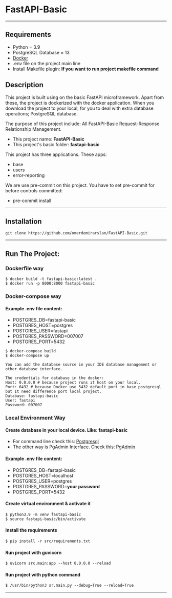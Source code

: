 # FastAPI-Basic

---

## Requirements
* Python = 3.9
* PostgreSQL Database = 13
* [Docker](https://www.docker.com/)
* .env file on the project main line
* Install Makefile plugin: **If you want to run project makefile command**


## Description

This project is built using on the basic FastAPI microframework. Apart from these, the project is dockerized with the 
docker application. When you download the project to your local, for you to deal with extra database 
operations; PostgreSQL database.

The purpose of this project include: All FastAPI-Basic Request-Response Relationship Management.

* This project name: **FastAPI-Basic**
* This project's basic folder: **fastapi-basic**

This project has three applications. These apps:
* base
* users
* error-reporting

We are use pre-commit on this project. You have to set pre-commit for before controls committed:
* pre-commit install
---


## Installation
    git clone https://github.com/omerdemirarslan/FastAPI-Basic.git
---

## Run The Project:

### Dockerfile way

```shell
$ docker build -t fastapi-basic:latest .
$ docker run -p 8000:8000 fastapi-basic
```

### Docker-compose way

#### Example .env file content:

* POSTGRES_DB=fastapi-basic
* POSTGRES_HOST=postgres
* POSTGRES_USER=fastapi
* POSTGRES_PASSWORD=007007
* POSTGRES_PORT=5432


```shell
$ docker-compose build
$ docker-compose up
```

```text
You can add the database source in your IDE database management or other database interface.

The credentials for database in the docker:
Host: 0.0.0.0 # because project runs ıt host on your local.
Port: 6432 # because Docker use 5432 default port in base postgresql but It need difference port local project.
Database: fastapi-basic
User: fastapi
Password: 007007
```

### Local Environment Way


#### Create database in your local device. Like: **fastapi-basic**

* For command line check this: [Postgresql](https://www.postgresql.org/docs/13/tutorial-createdb.html)
* The other way is PgAdmin Interface. Check this:
[PgAdmin](https://www.postgresqltutorial.com/postgresql-administration/postgresql-create-database/)

#### Example .env file content:

* POSTGRES_DB=fastapi-basic
* POSTGRES_HOST=localhost
* POSTGRES_USER=postgres
* POSTGRES_PASSWORD=**your password**
* POSTGRES_PORT=5432


#### Create virtual environment & activate it
```shell
$ python3.9 -m venv fastapi-basic
$ source fastapi-basic/bin/activate
```


#### Install the requirements
```shell
$ pip install -r src/requirements.txt
```

#### Run project with guvicorn
```shell
$ uvicorn src.main:app --host 0.0.0.0 --reload
```

#### Run project with python command
```shell
$ /usr/bin/python3 sr.main.py --debug=True --reload=True
```

---
